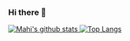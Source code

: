 ### Hi there 👋

[![Mahi's github stats](https://github-readme-stats.vercel.app/api?username=pawar-mahesh&theme=great-gatsby&show_icons=true&count_private=true&hide_border=true&include_all_commits=true)
![Top Langs](https://github-readme-stats.vercel.app/api/top-langs/?username=pawar-mahesh&theme=great-gatsby&layout=compact&hide_border=true)](https://github.com/pawar-mahesh)

<!--
**sanjeevstunner/sanjeevstunner** is a ✨ _special_ ✨ repository because its `README.md` (this file) appears on your GitHub profile.

Here are some ideas to get you started:

- 🔭 I’m currently working on ...
- 🌱 I’m currently learning ...
- 👯 I’m looking to collaborate on ...
- 🤔 I’m looking for help with ...
- 💬 Ask me about ...
- 📫 How to reach me: ...
- 😄 Pronouns: ...
- ⚡ Fun fact: ...
-->
